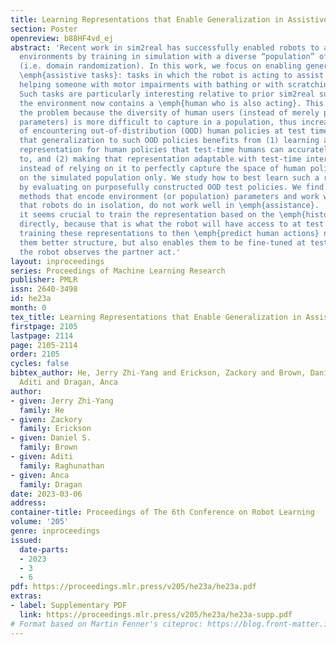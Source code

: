 ```yaml
---
title: Learning Representations that Enable Generalization in Assistive Tasks
section: Poster
openreview: b88HF4vd_ej
abstract: 'Recent work in sim2real has successfully enabled robots to act in physical
  environments by training in simulation with a diverse “population” of environments
  (i.e. domain randomization). In this work, we focus on enabling generalization in
  \emph{assistive tasks}: tasks in which the robot is acting to assist a user (e.g.
  helping someone with motor impairments with bathing or with scratching an itch).
  Such tasks are particularly interesting relative to prior sim2real successes because
  the environment now contains a \emph{human who is also acting}. This complicates
  the problem because the diversity of human users (instead of merely physical environment
  parameters) is more difficult to capture in a population, thus increasing the likelihood
  of encountering out-of-distribution (OOD) human policies at test time. We advocate
  that generalization to such OOD policies benefits from (1) learning a good latent
  representation for human policies that test-time humans can accurately be mapped
  to, and (2) making that representation adaptable with test-time interaction data,
  instead of relying on it to perfectly capture the space of human policies based
  on the simulated population only. We study how to best learn such a representation
  by evaluating on purposefully constructed OOD test policies. We find that sim2real
  methods that encode environment (or population) parameters and work well in tasks
  that robots do in isolation, do not work well in \emph{assistance}.  In assistance,
  it seems crucial to train the representation based on the \emph{history of interaction}
  directly, because that is what the robot will have access to at test time. Further,
  training these representations to then \emph{predict human actions} not only gives
  them better structure, but also enables them to be fine-tuned at test-time, when
  the robot observes the partner act.'
layout: inproceedings
series: Proceedings of Machine Learning Research
publisher: PMLR
issn: 2640-3498
id: he23a
month: 0
tex_title: Learning Representations that Enable Generalization in Assistive Tasks
firstpage: 2105
lastpage: 2114
page: 2105-2114
order: 2105
cycles: false
bibtex_author: He, Jerry Zhi-Yang and Erickson, Zackory and Brown, Daniel S. and Raghunathan,
  Aditi and Dragan, Anca
author:
- given: Jerry Zhi-Yang
  family: He
- given: Zackory
  family: Erickson
- given: Daniel S.
  family: Brown
- given: Aditi
  family: Raghunathan
- given: Anca
  family: Dragan
date: 2023-03-06
address:
container-title: Proceedings of The 6th Conference on Robot Learning
volume: '205'
genre: inproceedings
issued:
  date-parts:
  - 2023
  - 3
  - 6
pdf: https://proceedings.mlr.press/v205/he23a/he23a.pdf
extras:
- label: Supplementary PDF
  link: https://proceedings.mlr.press/v205/he23a/he23a-supp.pdf
# Format based on Martin Fenner's citeproc: https://blog.front-matter.io/posts/citeproc-yaml-for-bibliographies/
---
```

